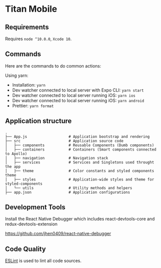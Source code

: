# Titan Mobile

## Requirements

Requires `node ^10.0.0`, `Xcode 10`.

## Commands

Here are the commands to do common actions:

Using yarn:

- Installation: `yarn`
- Dev watcher connected to local server with Expo CLI: `yarn start`
- Dev watcher connected to local server running iOS: `yarn ios`
- Dev watcher connected to local server running iOS: `yarn android`
- Prettier: `yarn format`

## Application structure

```
.
├── App.js                   # Application bootstrap and rendering
├── src                      # Application source code
│   ├── components           # Reusable Components (Dumb components)
│   ├── containers           # Containers (Smart components connected to Apollo)
│   ├── navigation           # Navigation stack
│   ├── services             # Services and Singletons used throught the app
│   ├── theme                # Color constants and styled components theme
│   ├── styles               # Application-wide styles and theme for styled-components
│   └── utils                # Utility methods and helpers
├── app.json                 # Application configurations
```

## Development Tools

Install the React Native Debugger which includes react-devtools-core and redux-devtools-extension

https://github.com/jhen0409/react-native-debugger

## Code Quality

[ESLint](http://eslint.org/docs/user-guide/getting-started#configuration) is used to lint all code sources.
